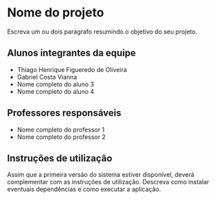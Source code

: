 # Nome do projeto

Escreva um ou dois parágrafo resumindo o objetivo do seu projeto.

## Alunos integrantes da equipe

* Thiago Henrique Figueredo de Oliveira
* Gabriel Costa Vianna
* Nome completo do aluno 3
* Nome completo do aluno 4

## Professores responsáveis

* Nome completo do professor 1
* Nome completo do professor 2

## Instruções de utilização

Assim que a primeira versão do sistema estiver disponível, deverá complementar com as instruções de utilização. Descreva como instalar eventuais dependências e como executar a aplicação.
